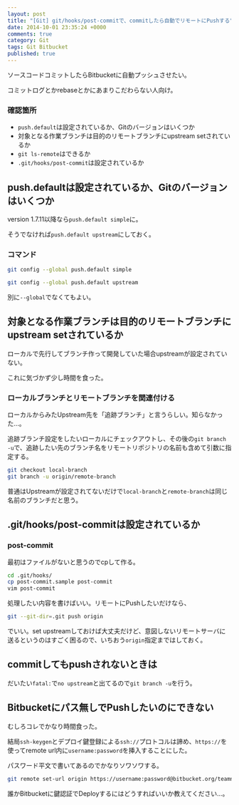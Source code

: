 ```yaml
---
layout: post
title: "[Git] git/hooks/post-commitで、commitしたら自動でリモートにPushする"
date: 2014-10-01 23:35:24 +0000
comments: true
category: Git
tags: Git Bitbucket
published: true
---
```


ソースコードコミットしたらBitbucketに自動プッシュさせたい。

コミットログとかrebaseとかにあまりこだわらない人向け。

### 確認箇所

+ `push.default`は設定されているか、Gitのバージョンはいくつか
+ 対象となる作業ブランチは目的のリモートブランチにupstream setされているか
+ `git ls-remote`はできるか
+ `.git/hooks/post-commit`は設定されているか

## push.defaultは設定されているか、Gitのバージョンはいくつか

version 1.7.11以降なら`push.default simple`に。

そうでなければ`push.default upstream`にしておく。

### コマンド

``` sh
git config --global push.default simple
```

``` sh
git config --global push.default upstream
```

別に`--global`でなくてもよい。

## 対象となる作業ブランチは目的のリモートブランチにupstream setされているか

ローカルで先行してブランチ作って開発していた場合upstreamが設定されていない。

これに気づかず少し時間を食った。

### ローカルブランチとリモートブランチを関連付ける

ローカルからみたUpstream先を「追跡ブランチ」と言うらしい。知らなかった…。

追跡ブランチ設定をしたいローカルにチェックアウトし、その後の`git branch -u`で、追跡したい先のブランチ名をリモートリポジトリの名前も含めて引数に指定する。

``` sh
git checkout local-branch
git branch -u origin/remote-branch
```

普通はUpstreamが設定されてないだけで`local-branch`と`remote-branch`は同じ名前のブランチだと思う。

## .git/hooks/post-commitは設定されているか

### post-commit

最初はファイルがないと思うのでcpして作る。

``` sh
cd .git/hooks/
cp post-commit.sample post-commit
vim post-commit
```

処理したい内容を書けばいい。リモートにPushしたいだけなら、

``` sh
git --git-dir=.git push origin
```

でいい。set upstreamしておけば大丈夫だけど、意図しないリモートサーバに送るというのはすごく困るので、いちおう`origin`指定まではしておく。

## commitしてもpushされないときは

だいたい`fatal:`で`no upstream`と出てるので`git branch -u`を行う。

## Bitbucketにパス無しでPushしたいのにできない

むしろコレでかなり時間食った。

結局`ssh-keygen`とデプロイ鍵登録による`ssh://`プロトコルは諦め、`https://`を使ってremote url内に`username:password`を挿入することにした。

パスワード平文で書いてあるのでかなりソワソワする。

``` sh
git remote set-url origin https://username:password@bitbucket.org/teamname/projectname.git
```

誰かBitbucketに鍵認証でDeployするにはどうすればいいか教えてください…。